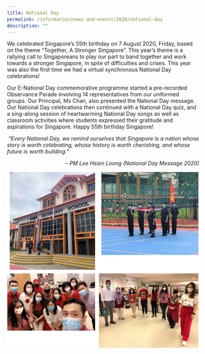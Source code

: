```yaml
---
title: National Day
permalink: /information/news-and-events/2020/national-day
description: ""
---
```

<p>We celebrated Singapore&rsquo;s 55th birthday on 7 August 2020, Friday, based on the theme &ldquo;Together, A Stronger Singapore&rdquo;. This year&rsquo;s theme is a rallying call to Singaporeans to play our part to band together and work towards a stronger Singapore, in spite of difficulties and crises. This year was also the first time we had a virtual synchronous National Day celebrations!&nbsp;</p>
<p>Our E-National Day commemorative programme started a pre-recorded Observance Parade involving 14 representatives from our uniformed groups. Our Principal, Ms Chan, also presented the National Day message. Our National Day celebrations then continued with a National Day quiz, and a sing-along session of heartwarming National Day songs as well as classroom activities where students expressed their gratitude and aspirations for Singapore. Happy 55th birthday Singapore!</p>
<p>&nbsp;&ldquo;<em>Every National Day, we remind ourselves that Singapore is a nation whose story is worth celebrating, whose history is worth cherishing, and whose future is worth building.</em>"&nbsp;</p>
<p style="text-align: right;"><em>&ndash; PM Lee Hsien Loong (National Day Message 2020)</em></p>
<img src="/images/ndp1.png">
